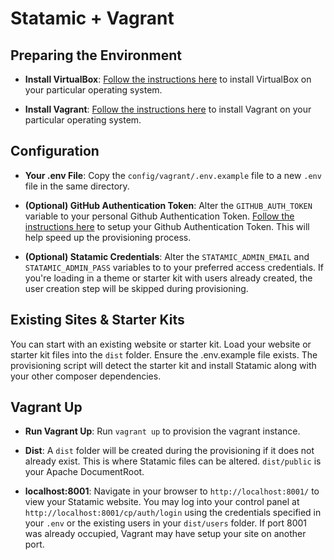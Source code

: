 # Statamic + Vagrant

## Preparing the Environment

- **Install VirtualBox**: [Follow the instructions here](https://www.virtualbox.org/wiki/Downloads) to install VirtualBox on your particular operating system.

- **Install Vagrant**: [Follow the instructions here](https://www.vagrantup.com/downloads.html) to install Vagrant on your particular operating system.

## Configuration

- **Your .env File**: Copy the `config/vagrant/.env.example` file to a new `.env` file in the same directory. 

- **(Optional) GitHub Authentication Token**: Alter the `GITHUB_AUTH_TOKEN` variable to your personal Github Authentication Token. [Follow the instructions here](https://help.github.com/en/github/authenticating-to-github/creating-a-personal-access-token-for-the-command-line) to setup your Github Authentication Token. This will help speed up the provisioning process.

- **(Optional) Statamic Credentials**: Alter the `STATAMIC_ADMIN_EMAIL` and `STATAMIC_ADMIN_PASS` variables to to your preferred access credentials. If you're loading in a theme or starter kit with users already created, the user creation step will be skipped during provisioning.

## Existing Sites & Starter Kits

You can start with an existing website or starter kit. Load your website or starter kit files into the `dist` folder. Ensure the .env.example file exists. The provisioning script will detect the starter kit and install Statamic along with your other composer dependencies.

## Vagrant Up

- **Run Vagrant Up**: Run `vagrant up` to provision the vagrant instance.

- **Dist**: A `dist` folder will be created during the provisioning if it does not already exist. This is where Statamic files can be altered. `dist/public` is your Apache DocumentRoot.

- **localhost:8001**: Navigate in your browser to `http://localhost:8001/` to view your Statamic website. You may log into your control panel at `http://localhost:8001/cp/auth/login` using the credentials specified in your `.env` or the existing users in your `dist/users` folder. If port 8001 was already occupied, Vagrant may have setup your site on another port.

